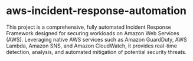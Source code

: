 # aws-incident-response-automation
This project is a comprehensive, fully automated Incident Response Framework designed for securing workloads on Amazon Web Services (AWS). Leveraging native AWS services such as Amazon GuardDuty, AWS Lambda, Amazon SNS, and Amazon CloudWatch, it provides real-time detection, analysis, and automated mitigation of potential security threats.
